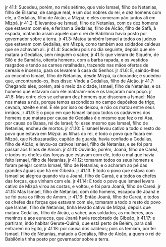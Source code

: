 jr 41.1: Sucedeu, porém, no mês sétimo, que veio Ismael, filho de Netanias, filho de Elisama, de sangue real, e um dos nobres do rei, e dez homens com ele, a Gedalias, filho de Aicão, a Mizpá; e eles comeram pão juntos ali em Mizpá.
jr 41.2: E levantou-se Ismael, filho de Netanias, com os dez homens que estavam com ele, e feriram a Gedalias, filho de Aicão, filho de Safã, à espada, matando assim aquele que o rei de Babilônia havia posto por governador sobre a terra.
jr 41.3: Matou também Ismael a todos os judeus que estavam com Gedalias, em Mizpá, como também aos soldados caldeus que se achavam ali.
jr 41.4: Sucedeu pois no dia seguinte, depois que ele matara a Gedalias, sem ninguém o saber,
jr 41.5: que vieram de Siquém, de Siló e de Samária, oitenta homens, com a barba rapada, e os vestidos rasgados e tendo as carnes retalhadas, trazendo nas mãos ofertas de cereais e incenso, para os levarem à casa do Senhor.
jr 41.6: E, saindo-lhes ao encontro Ismael, filho de Netanias, desde Mizpá, ia chorando; e sucedeu que, encontrando-os, lhes disse: Vinde a Gedalias, filho de Aicão.
jr 41.7: Chegando eles, porém, até o meio da cidade, Ismael, filho de Netanias, e os homens que estavam com ele mataram-nos e os lançaram num poço.
jr 41.8: Mas entre eles se acharam dez homens que disseram a Ismael: Não nos mates a nós, porque temos escondidos no campo depósitos de trigo, cevada, azeite e mel. E ele por isso os deixou, e não os matou entre seus irmãos.
jr 41.9: E o poço em que Ismael lançou todos os cadáveres dos homens que matara por causa de Gedalias é o mesmo que fez o rei Asa, por causa de Baasa, rei de Israel; foi esse mesmo que Ismael, filho de Netanias, encheu de mortos.
jr 41.10: E Ismael levou cativo a todo o resto do povo que estava em Mizpá: as filhas do rei, e todo o povo que ficara em Mizpá, que Nebuzaradão, capitão da guarda, havia confiado a Gedalias, filho de Aicão; e levou-os cativos Ismael, filho de Netanias, e se foi para passar aos filhos de Amom.
jr 41.11: Ouvindo, porém, Joanã, filho de Careá, e todos os chefes das forças que estavam com ele, todo o mal que havia feito Ismael, filho de Netanias,
jr 41.12: tomaram todos os seus homens e foram pelejar contra Ismael, filho de Netanias; e o acharam ao pé das grandes águas que há em Gibeão.
jr 41.13: E todo o povo que estava com Ismael se alegrou quando viu a Joanã, filho de Careá, e a todos os chefes das forças, que vinham com ele.
jr 41.14: E todo o povo que Ismael levara cativo de Mizpá virou as costas, e voltou, e foi para Joanã, filho de Careá.
jr 41.15: Mas Ismael, filho de Netanias, com oito homens, escapou de Joanã e se foi para os filhos de Amom.
jr 41.16: Então Joanã, filho de Careá, e todos os chefes das forças que estavam com ele, tomaram a todo o resto do povo que Ismael, filho de Netanias, tinha levado cativo de Mizpá, depois que matara Gedalias, filho de Aicão, a saber, aos soldados, as mulheres, aos meninos e aos eunucos, que Joanã havia recobrado de Gibeão,
jr 41.17: e partiram, indo habitar Gerute-Quimã, que está perto de Belém, para dali entrarem no Egito,
jr 41.18: por causa dos caldeus; pois os temiam, por ter Ismael, filho de Netanias, matado a Gedalias, filho de Aicão, a quem o rei de Babilônia tinha posto por governador sobre a terra.
